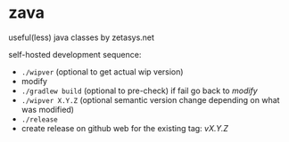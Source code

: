 # zava
useful(less) java classes by zetasys.net

self-hosted development sequence:
- `./wipver` (optional to get actual wip version)
- modify
- `./gradlew build` (optional to pre-check) if fail go back to *modify*
- `./wipver X.Y.Z` (optional semantic version change depending on what was modified)
- `./release`
- create release on github web for the existing tag: *vX.Y.Z*

